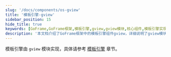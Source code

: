 ```yaml
---
slug: '/docs/components/os-gview'
title: '模板引擎-gview'
sidebar_position: 15
hide_title: true
keywords: [GoFrame,GoFrame框架,模板引擎,gview,gview模块,核心组件,模板引擎实现,模块实现,gview使用,gview功能]
description: '本文档介绍了GoFrame框架中的模板引擎组件gview，详细说明了gview模块的功能和使用方法。通过对核心组件模板引擎的讲解，帮助用户理解和应用gview模块实现复杂的模板引擎功能。'
---
```


模板引擎由 `gview` 模块实现，具体请参考 [模板引擎](../../核心组件/模板引擎/模板引擎.md) 章节。